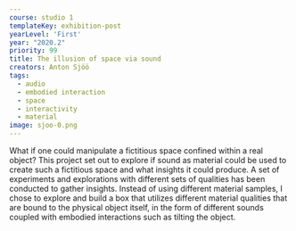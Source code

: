 ```yaml
---
course: studio 1
templateKey: exhibition-post
yearLevel: 'First'
year: "2020.2"
priority: 99
title: The illusion of space via sound
creators: Anton Sjöö
tags:
  - audio
  - embodied interaction
  - space
  - interactivity
  - material
image: sjoo-0.png
---
```


What if one could manipulate a fictitious space confined within a real object? This project set out to explore if sound as material could be used to create such a fictitious space and what insights it could produce. A set of experiments and explorations with different sets of qualities has been conducted to gather insights. Instead of using different material samples, I chose to explore and build a box that utilizes different material qualities that are bound to the physical object itself, in the form of different sounds coupled with embodied interactions such as tilting the object.
